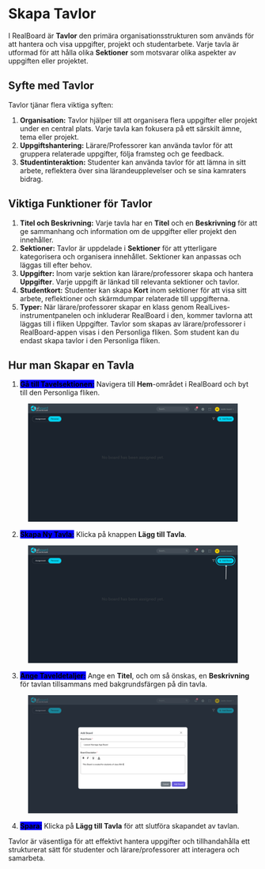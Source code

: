 # Skapa Tavlor

I RealBoard är **Tavlor** den primära organisationsstrukturen som används för att hantera och visa uppgifter, projekt och studentarbete. Varje tavla är utformad för att hålla olika **Sektioner** som motsvarar olika aspekter av uppgiften eller projektet.

## Syfte med Tavlor

Tavlor tjänar flera viktiga syften:

1. **Organisation:** Tavlor hjälper till att organisera flera uppgifter eller projekt under en central plats. Varje tavla kan fokusera på ett särskilt ämne, tema eller projekt.
2. **Uppgiftshantering:** Lärare/Professorer kan använda tavlor för att gruppera relaterade uppgifter, följa framsteg och ge feedback.
3. **Studentinteraktion:** Studenter kan använda tavlor för att lämna in sitt arbete, reflektera över sina lärandeupplevelser och se sina kamraters bidrag.

## Viktiga Funktioner för Tavlor

1. **Titel och Beskrivning:** Varje tavla har en **Titel** och en **Beskrivning** för att ge sammanhang och information om de uppgifter eller projekt den innehåller.
2. **Sektioner:** Tavlor är uppdelade i **Sektioner** för att ytterligare kategorisera och organisera innehållet. Sektioner kan anpassas och läggas till efter behov.
3. **Uppgifter:** Inom varje sektion kan lärare/professorer skapa och hantera **Uppgifter**. Varje uppgift är länkad till relevanta sektioner och tavlor.
4. **Studentkort:** Studenter kan skapa **Kort** inom sektioner för att visa sitt arbete, reflektioner och skärmdumpar relaterade till uppgifterna.
5. **Typer:** När lärare/professorer skapar en klass genom RealLives-instrumentpanelen och inkluderar RealBoard i den, kommer tavlorna att läggas till i fliken Uppgifter. Tavlor som skapas av lärare/professorer i RealBoard-appen visas i den Personliga fliken. Som student kan du endast skapa tavlor i den Personliga fliken.

## Hur man Skapar en Tavla

1. <mark style="background-color:blue;">**Gå till Tavelsektionen:**</mark> Navigera till **Hem**-området i RealBoard och byt till den Personliga fliken.

<figure><img src="../.gitbook/assets/Screenshot 2024-09-05 170522.png" alt=""><figcaption></figcaption></figure>

2. <mark style="background-color:blue;">**Skapa Ny Tavla:**</mark> Klicka på knappen **Lägg till Tavla**.

<figure><img src="../.gitbook/assets/Untitled design (7).png" alt=""><figcaption></figcaption></figure>

3. <mark style="background-color:blue;">**Ange Taveldetaljer:**</mark> Ange en **Titel**, och om så önskas, en **Beskrivning** för tavlan tillsammans med bakgrundsfärgen på din tavla.

<figure><img src="../.gitbook/assets/Screenshot 2024-09-05 170953.png" alt=""><figcaption></figcaption></figure>

4. <mark style="background-color:blue;">**Spara:**</mark> Klicka på **Lägg till Tavla** för att slutföra skapandet av tavlan.

Tavlor är väsentliga för att effektivt hantera uppgifter och tillhandahålla ett strukturerat sätt för studenter och lärare/professorer att interagera och samarbeta.
